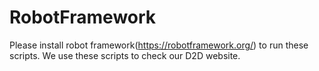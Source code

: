 # RobotFramework


Please install robot framework(https://robotframework.org/) to run these scripts.
We use these scripts to check our D2D website.
